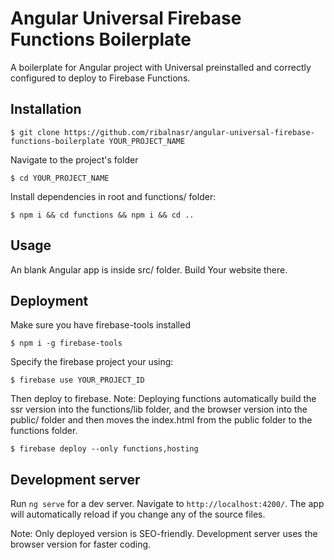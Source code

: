 # Angular Universal Firebase Functions Boilerplate

A boilerplate for Angular project with Universal preinstalled and correctly configured to deploy to Firebase Functions.

## Installation

```npm
$ git clone https://github.com/ribalnasr/angular-universal-firebase-functions-boilerplate YOUR_PROJECT_NAME
```

Navigate to the project's folder

```npm
$ cd YOUR_PROJECT_NAME
```

Install dependencies in root and functions/ folder:

```npm
$ npm i && cd functions && npm i && cd ..
```

## Usage

An blank Angular app is inside src/ folder. Build Your website there.

## Deployment

Make sure you have firebase-tools installed

```npm
$ npm i -g firebase-tools
```

Specify the firebase project your using:

```npm
$ firebase use YOUR_PROJECT_ID
```

Then deploy to firebase.
Note: Deploying functions automatically build the ssr version into the functions/lib folder, and the browser version into the public/ folder and then moves the index.html from the public folder to the functions folder.

```npm
$ firebase deploy --only functions,hosting
```

## Development server

Run `ng serve` for a dev server. Navigate to `http://localhost:4200/`. The app will automatically reload if you change any of the source files.

Note: Only deployed version is SEO-friendly. Development server uses the browser version for faster coding.